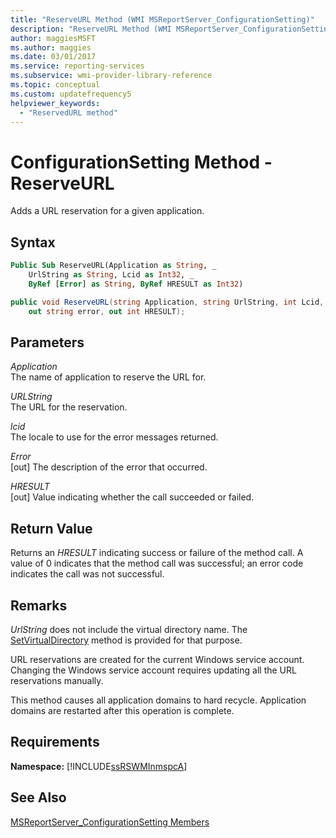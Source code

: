 ```yaml
---
title: "ReserveURL Method (WMI MSReportServer_ConfigurationSetting)"
description: "ReserveURL Method (WMI MSReportServer_ConfigurationSetting)"
author: maggiesMSFT
ms.author: maggies
ms.date: 03/01/2017
ms.service: reporting-services
ms.subservice: wmi-provider-library-reference
ms.topic: conceptual
ms.custom: updatefrequency5
helpviewer_keywords:
  - "ReservedURL method"
---
```

# ConfigurationSetting Method - ReserveURL
  Adds a URL reservation for a given application.  
  
## Syntax  
  
```vb  
Public Sub ReserveURL(Application as String, _  
    UrlString as String, Lcid as Int32, _   
    ByRef [Error] as String, ByRef HRESULT as Int32)  
```  
  
```csharp  
public void ReserveURL(string Application, string UrlString, int Lcid,   
    out string error, out int HRESULT);  
```  
  
## Parameters  
 *Application*  
 The name of application to reserve the URL for.  
  
 *URLString*  
 The URL for the reservation.  
  
 *lcid*  
 The locale to use for the error messages returned.  
  
 *Error*  
 [out] The description of the error that occurred.  
  
 *HRESULT*  
 [out] Value indicating whether the call succeeded or failed.  
  
## Return Value  
 Returns an *HRESULT* indicating success or failure of the method call. A value of 0 indicates that the method call was successful; an error code indicates the call was not successful.  
  
## Remarks  
 *UrlString* does not include the virtual directory name. The [SetVirtualDirectory](../../reporting-services/wmi-provider-library-reference/configurationsetting-method-setvirtualdirectory.md) method is provided for that purpose.  
  
 URL reservations are created for the current Windows service account. Changing the Windows service account requires updating all the URL reservations manually.  
  
 This method causes all application domains to hard recycle. Application domains are restarted after this operation is complete.  
  
## Requirements  
 **Namespace:** [!INCLUDE[ssRSWMInmspcA](../../includes/ssrswminmspca-md.md)]  
  
## See Also  
 [MSReportServer_ConfigurationSetting Members](../../reporting-services/wmi-provider-library-reference/msreportserver-configurationsetting-members.md)  
  
  
